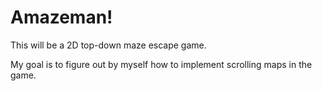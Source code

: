 # Amazeman!

This will be a 2D top-down maze escape game.

My goal is to figure out by myself how to implement scrolling maps in the game.

